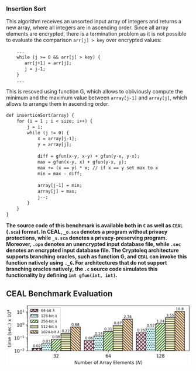 ### Insertion Sort
This algorithm receives an unsorted input array of integers and returns a new array, where all integers are in ascending order. Since all array elements are encrypted, there is a termination problem as it is not possible to evaluate the comparison ```arr[j] > key``` over encrypted values:
```
    ...
    while (j >= 0 && arr[j] > key) {
       arr[j+1] = arr[j];
       j = j-1;
    }
    ...
```

This is resoved using function G, which allows to obliviously compute the minimum and the maximum value between ```array[j-1]``` and ```array[j]```, which allows to arrange them in ascending order.

```
def insertionSort(array) {
    for (i = 1 ; i < size; i++) {
        j = i;
        while (j != 0) {
            x = array[j-1];
            y = array[j];

            diff = gfun(x-y, x-y) + gfun(y-x, y-x);
            max = gfun(x-y, x) + gfun(y-x, y);
            max += (x == y) * x; // if x == y set max to x
            min = max - diff;

            array[j-1] = min;
            array[j] = max;
            j--;
        }
    }
}
```

**The source code of this benchmark is available both in `C` as well as `CEAL` (`.sca`) format. In CEAL, `_o.sca` denotes a program without privacy protections, while `_s.sca` denotes a privacy-preserving program. Moreover, `.opn` denotes an unencrypted input database file, while `.sec` denotes an encrypted input database file. The Cryptoleq architecture supports branching oracles, such as function G, and `CEAL` can invoke this function natively using `._G`. For architectures that do not support branching oracles natively, the `.c` source code simulates this functionality by defining `int gfun(int, int)`.**

CEAL Benchmark Evaluation
-------------------------
![alt text](./../graphs/isort.png)
